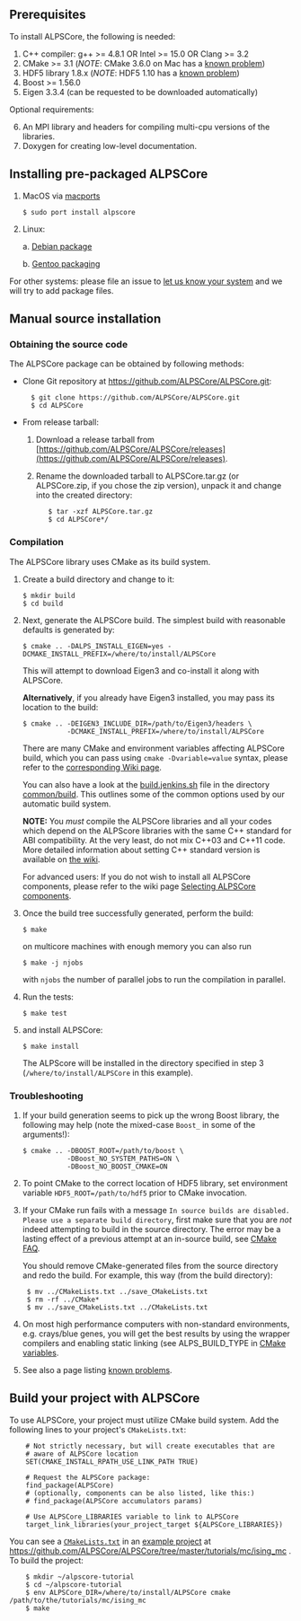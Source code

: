 
Prerequisites
-------------

To install ALPSCore, the following is needed:

 1. C++ compiler: g++ >= 4.8.1 OR Intel >= 15.0 OR Clang >= 3.2
 2. CMake >= 3.1 (*NOTE*: CMake 3.6.0 on Mac has a [known problem](Known-problems-and-workarounds))
 3. HDF5 library 1.8.x (*NOTE*: HDF5 1.10 has a [known problem](Known-problems-and-workarounds#some-hdf5-related-tests-fail))
 4. Boost >= 1.56.0
 5. Eigen 3.3.4 (can be requested to be downloaded automatically)

Optional requirements:

 6. An MPI library and headers for compiling multi-cpu versions of the libraries.
 7. Doxygen for creating low-level documentation.


Installing pre-packaged ALPSCore
--------------------------------

 1. MacOS via [macports](http://macports.org)

        $ sudo port install alpscore

 2. Linux:

    a. [Debian package](https://github.com/cmsi/ma-alpscore.)

    b. [Gentoo packaging](https://github.com/ALPSCore/packaging/blob/master/gentoo)


For other systems: please file an issue to
[let us know your system](https://github.com/ALPSCore/ALPSCore/issues?q=is%3Aopen)
and we will try to add package files.


Manual source installation
--------------------------

### Obtaining the source code ###

The ALPSCore package can be obtained by following methods:

* Clone Git repository at https://github.com/ALPSCore/ALPSCore.git:

        $ git clone https://github.com/ALPSCore/ALPSCore.git
        $ cd ALPSCore

* From release tarball:

  1. Download a release tarball from
     [https://github.com/ALPSCore/ALPSCore/releases](https://github.com/ALPSCore/ALPSCore/releases).

  1. Rename the downloaded tarball to ALPSCore.tar.gz (or ALPSCore.zip, if
     you chose the zip version), unpack it and change into the created directory:

            $ tar -xzf ALPSCore.tar.gz
            $ cd ALPSCore*/

### Compilation ###

The ALPSCore library uses CMake as its build system.

1. Create a build directory and change to it:

       $ mkdir build
       $ cd build

2. Next, generate the ALPSCore build. The simplest build with reasonable
   defaults is generated by:

       $ cmake .. -DALPS_INSTALL_EIGEN=yes -DCMAKE_INSTALL_PREFIX=/where/to/install/ALPSCore

   This will attempt to download Eigen3 and co-install it along with ALPSCore.

   **Alternatively**, if you already have Eigen3 installed, you may pass its
   location to the build:

       $ cmake .. -DEIGEN3_INCLUDE_DIR=/path/to/Eigen3/headers \
                  -DCMAKE_INSTALL_PREFIX=/where/to/install/ALPSCore

   There are many CMake and environment variables affecting ALPSCore build,
   which you can pass using `cmake -Dvariable=value` syntax, please refer to the
   [corresponding Wiki page](https://github.com/ALPSCore/ALPSCore/wiki/CMake-and-environment-variables-affecting-ALPSCore-build).

   You can also have a look at the 
   [build.jenkins.sh](https://github.com/ALPSCore/ALPSCore/blob/master/common/build/build.jenkins.sh)
   file in the directory [common/build](https://github.com/ALPSCore/ALPSCore/tree/master/common/build).
   This outlines some of the common options used by our automatic build system.

   **NOTE:** You _must_ compile the ALPSCore libraries and all your codes which
   depend on the ALPScore libraries with the same C++ standard for ABI
   compatibility. At the very least, do not mix C++03 and C++11 code.  More
   detailed information about setting C++ standard version is available on
   [the wiki](https://github.com/ALPSCore/ALPSCore/wiki/Choice-of-CXX-standard).

   For advanced users: If you do not wish to install all ALPSCore components,
   please refer to the wiki page
   [Selecting ALPSCore components](https://github.com/ALPSCore/ALPSCore/wiki/Selecting-ALPSCore-components).

3. Once the build tree successfully generated, perform the build:

       $ make

   on multicore machines with enough memory you can also run

       $ make -j njobs

   with `njobs` the number of parallel jobs to run the compilation in parallel.

4. Run the tests:

       $ make test

5. and install ALPSCore:

       $ make install

   The ALPScore will be installed in the directory specified in step 3
   (``/where/to/install/ALPSCore`` in this example).

### Troubleshooting ###

1. If your build generation seems to pick up the wrong Boost library,
   the following may help (note the mixed-case `Boost_` in some of the arguments!):

       $ cmake .. -DBOOST_ROOT=/path/to/boost \
                  -DBoost_NO_SYSTEM_PATHS=ON \
                  -DBoost_NO_BOOST_CMAKE=ON

2. To point CMake to the correct location of HDF5 library, set environment variable
   `HDF5_ROOT=/path/to/hdf5` prior to CMake invocation.

3. If your CMake run fails with a message `In source builds are disabled.  Please use a separate build directory`,
   first make sure that you are *not* indeed attempting to build in the source
   directory. The error may be a lasting effect of a previous attempt at an
   in-source build, see
   [CMake FAQ](https://cmake.org/Wiki/CMake_FAQ#I_run_an_out-of-source_build_but_CMake_generates_in-source_anyway._Why.3F).

   You should remove CMake-generated files from the source directory and redo
   the build. For example, this way (from the build directory):

        $ mv ../CMakeLists.txt ../save_CMakeLists.txt
        $ rm -rf ../CMake*
        $ mv ../save_CMakeLists.txt ../CMakeLists.txt

4. On most high performance computers with non-standard environments, e.g.
   crays/blue genes, you will get the best results by using the wrapper
   compilers and enabling static linking (see ALPS_BUILD_TYPE in
   [CMake variables](CMake-and-environment-variables-affecting-ALPSCore-build).

5. See also a page listing [known problems](Known-problems-and-workarounds).


Build your project with ALPSCore
--------------------------------

To use ALPSCore, your project must utilize CMake build system. Add the
following lines to your project's ``CMakeLists.txt``:

        # Not strictly necessary, but will create executables that are
        # aware of ALPSCore location
        SET(CMAKE_INSTALL_RPATH_USE_LINK_PATH TRUE)

        # Request the ALPSCore package:
        find_package(ALPSCore)
        # (optionally, components can be also listed, like this:)
        # find_package(ALPSCore accumulators params)

        # Use ALPSCore_LIBRARIES variable to link to ALPSCore
        target_link_libraries(your_project_target ${ALPSCore_LIBRARIES})

You can see a [`CMakeLists.txt`](https://github.com/ALPSCore/ALPSCore/blob/master/tutorials/mc/ising_mc/CMakeLists.txt)
in an [example project](https://github.com/ALPSCore/ALPSCore/tree/master/tutorials/mc/ising_mc)
at https://github.com/ALPSCore/ALPSCore/tree/master/tutorials/mc/ising_mc . To build the project:

        $ mkdir ~/alpscore-tutorial
        $ cd ~/alpscore-tutorial
        $ env ALPSCore_DIR=/where/to/install/ALPSCore cmake /path/to/the/tutorials/mc/ising_mc
        $ make

